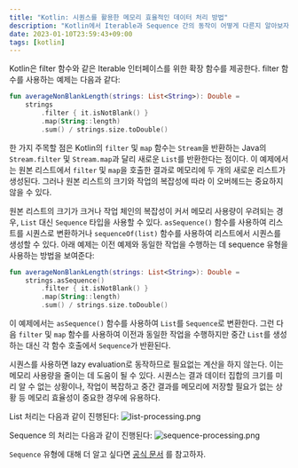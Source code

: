 ```yaml
---
title: "Kotlin: 시퀀스를 활용한 메모리 효율적인 데이터 처리 방법"
description: "Kotlin에서 Iterable과 Sequence 간의 동작이 어떻게 다른지 알아보자."
date: 2023-01-10T23:59:43+09:00
tags: [kotlin]
---
```


Kotlin은 filter 함수와 같은 Iterable 인터페이스를 위한 확장 함수를 제공한다. filter 함수를 사용하는 예제는 다음과 같다:

```kotlin
fun averageNonBlankLength(strings: List<String>): Double =
    strings
        .filter { it.isNotBlank() }
        .map(String::length)
        .sum() / strings.size.toDouble()
```

한 가지 주목할 점은 Kotlin의 `filter` 및 `map` 함수는 `Stream`을 반환하는 Java의 `Stream.filter` 및 `Stream.map`과 달리 새로운 `List`를 반환한다는 점이다.
이 예제에서는 원본 리스트에서 `filter` 및 `map`을 호출한 결과로 메모리에 두 개의 새로운 리스트가 생성된다.
그러나 원본 리스트의 크기와 작업의 복잡성에 따라 이 오버헤드는 중요하지 않을 수 있다.

원본 리스트의 크기가 크거나 작업 체인의 복잡성이 커서 메모리 사용량이 우려되는 경우, `List` 대신 `Sequence` 타입을 사용할 수 있다.
`asSequence()` 함수를 사용하여 리스트를 시퀀스로 변환하거나 `sequenceOf(list)` 함수를 사용하여 리스트에서 시퀀스를 생성할 수 있다.
아래 예제는 이전 예제와 동일한 작업을 수행하는 데 sequence 유형을 사용하는 방법을 보여준다:

```kotlin
fun averageNonBlankLength(strings: List<String>): Double =
    strings.asSequence()
        .filter { it.isNotBlank() }
        .map(String::length)
        .sum() / strings.size.toDouble()
```

이 예제에서는 `asSequence()` 함수를 사용하여 `List`를 `Sequence`로 변환한다.
그런 다음 `filter` 및 `map` 함수를 사용하여 이전과 동일한 작업을 수행하지만 중간 `List`를 생성하는 대신 각 함수 호출에서 `Sequence`가 반환된다.

시퀀스를 사용하면 lazy evaluation로 동작하므로 필요없는 계산을 하지 않는다. 이는 메모리 사용량을 줄이는 데 도움이 될 수 있다.
시퀀스는 결과 데이터 집합의 크기를 미리 알 수 없는 상황이나, 작업이 복잡하고 중간 결과를 메모리에 저장할 필요가 없는 상황 등 메모리 효율성이 중요한 경우에 유용하다.

List 처리는 다음과 같이 진행된다:
![list-processing.png](https://kotlinlang.org/docs/images/list-processing.png)

Sequence 의 처리는 다음과 같이 진행된다:
![sequence-processing.png](https://kotlinlang.org/docs/images/sequence-processing.png)

`Sequence` 유형에 대해 더 알고 싶다면 [공식 문서](https://kotlinlang.org/docs/sequences.html) 를 참고하자.
